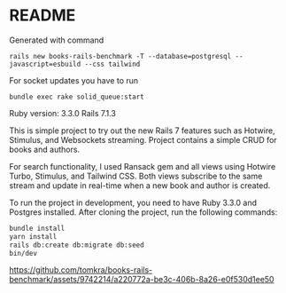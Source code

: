 # README

Generated with command

`rails new books-rails-benchmark -T --database=postgresql --javascript=esbuild --css tailwind`

For socket updates you have to run

`bundle exec rake solid_queue:start`

Ruby version: 3.3.0
Rails 7.1.3

This is simple project to try out the new Rails 7 features such as Hotwire, Stimulus, and Websockets streaming. Project contains a simple CRUD for books and authors.

For search functionality, I used Ransack gem and all views using Hotwire Turbo, Stimulus, and Tailwind CSS. Both views subscribe to the same stream and update in real-time when a new book and author is created.

To run the project in development, you need to have Ruby 3.3.0 and Postgres installed. After cloning the project, run the following commands:

```bash
bundle install
yarn install
rails db:create db:migrate db:seed
bin/dev
```


https://github.com/tomkra/books-rails-benchmark/assets/9742214/a220772a-be3c-406b-8a26-e0f530d1ee50

